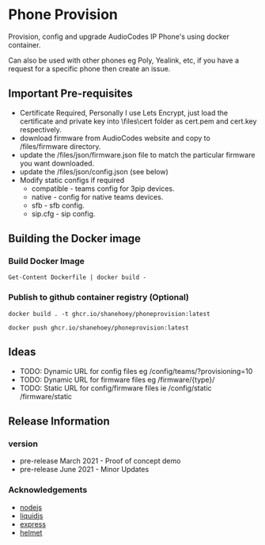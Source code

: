 # Phone Provision

Provision, config and upgrade AudioCodes IP Phone's using docker container.

Can also be used with other phones eg Poly, Yealink, etc, if you have a request for a specific phone then create an issue.

## Important Pre-requisites

- Certificate Required, Personally I use Lets Encrypt, just load the certificate and private key into \files\cert folder as  cert.pem and cert.key respectively.
- download firmware from AudioCodes website and copy to /files/firmware directory.
- update the /files/json/firmware.json file to match the particular firmware you want downloaded.
- update the /files/json/config.json (see below)
- Modify static configs if required
  - compatible - teams config for 3pip devices.
  - native - config for native teams devices.
  - sfb - sfb config.
  - sip.cfg - sip config.

## Building the Docker image

### Build Docker Image

```
Get-Content Dockerfile | docker build -
```

### Publish to github container registry  (Optional)

```
docker build . -t ghcr.io/shanehoey/phoneprovision:latest

docker push ghcr.io/shanehoey/phoneprovision:latest
```



## Ideas

- TODO: Dynamic URL for config files eg /config/teams/?provisioning=10
- TODO: Dynamic URL for firmware files eg /firmware/{type}/
- TODO: Static URL for config/firmware files ie /config/static /firmware/static 

## Release Information

### version

- pre-release March 2021 - Proof of concept demo
- pre-release June 2021 - Minor Updates

### Acknowledgements

- [nodejs](https://github.com/nodejs/)
- [liquidjs](https://github.com/liquidjs)
- [express](https://github.com/expressjs)
- [helmet](https://github.com/helmetjs)
